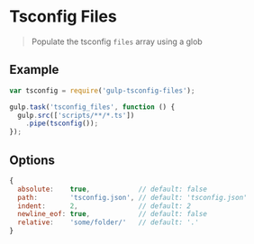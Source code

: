 # Tsconfig Files

> Populate the tsconfig `files` array using a glob

## Example

``` js
var tsconfig = require('gulp-tsconfig-files');

gulp.task('tsconfig_files', function () {
  gulp.src(['scripts/**/*.ts'])
    .pipe(tsconfig());
});
```

## Options

``` js
{
  absolute:    true,            // default: false
  path:        'tsconfig.json', // default: 'tsconfig.json'
  indent:      2,               // default: 2
  newline_eof: true,            // default: false
  relative:    'some/folder/'   // default: '.'
}
```
